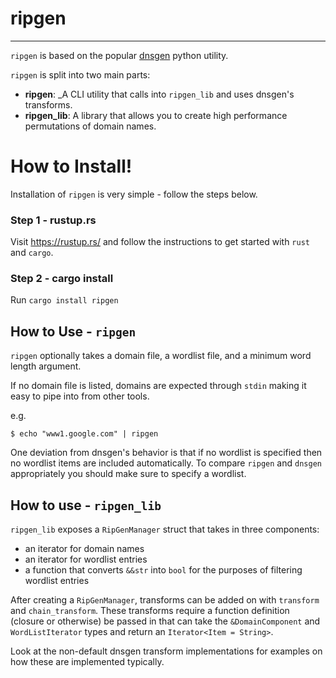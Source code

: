 # ripgen
----

`ripgen` is based on the popular [dnsgen](https://github.com/ProjectAnte/dnsgen) python utility.

`ripgen` is split into two main parts:

* **ripgen**: _A CLI utility that calls into `ripgen_lib` and uses dnsgen's transforms.
* **ripgen_lib**: A library that allows you to create high performance permutations of domain names.

# How to Install!
Installation of `ripgen` is very simple - follow the steps below.

### Step 1 - rustup.rs
Visit https://rustup.rs/ and follow the instructions to get started with `rust` and `cargo`.

### Step 2 - cargo install
Run `cargo install ripgen`

## How to Use - `ripgen`
`ripgen` optionally takes a domain file, a wordlist file, and a minimum word length argument.

If no domain file is listed, domains are expected through `stdin` making it easy to pipe into from other tools.

e.g.
```
$ echo "www1.google.com" | ripgen
```

One deviation from dnsgen's behavior is that if no wordlist is specified then no wordlist items are included automatically. To compare `ripgen` and `dnsgen` appropriately you should make sure to specify a wordlist.

## How to use - `ripgen_lib`
`ripgen_lib` exposes a `RipGenManager` struct that takes in three components:

* an iterator for domain names
* an iterator for wordlist entries
* a function that converts `&&str` into `bool` for the purposes of filtering wordlist entries

After creating a `RipGenManager`, transforms can be added on with `transform` and `chain_transform`. These transforms require a function definition (closure or otherwise) be passed in that can take the `&DomainComponent` and `WordListIterator` types and return an `Iterator<Item = String>`.

Look at the non-default dnsgen transform implementations for examples on how these are implemented typically.